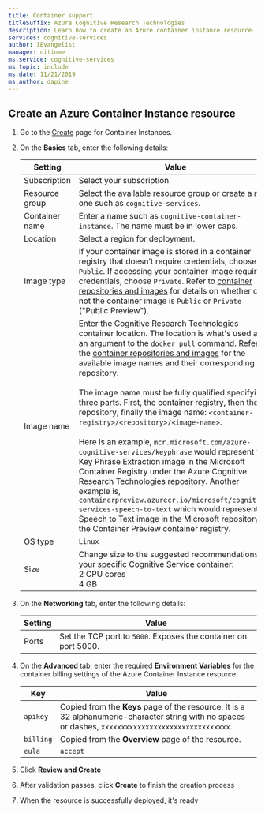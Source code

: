 ```yaml
---
title: Container support
titleSuffix: Azure Cognitive Research Technologies
description: Learn how to create an Azure container instance resource.
services: cognitive-services
author: IEvangelist
manager: nitinme
ms.service: cognitive-services
ms.topic: include
ms.date: 11/21/2019
ms.author: dapine
---
```


## Create an Azure Container Instance resource

1. Go to the [Create](https://ms.portal.azure.com/#create/Microsoft.ContainerInstances) page for Container Instances.

2. On the **Basics** tab, enter the following details:

    |Setting|Value|
    |--|--|
    |Subscription|Select your subscription.|
    |Resource group|Select the available resource group or create a new one such as `cognitive-services`.|
    |Container name|Enter a name such as `cognitive-container-instance`. The name must be in lower caps.|
    |Location|Select a region for deployment.|
    |Image type|If your container image is stored in a container registry that doesn’t require credentials, choose `Public`. If accessing your container image requires credentials, choose `Private`. Refer to [container repositories and images](../../cognitive-services-container-support.md#container-repositories-and-images) for details on whether or not the container image is `Public` or `Private` ("Public Preview"). |
    |Image name|Enter the Cognitive Research Technologies container location. The location is what's used as an argument to the `docker pull` command. Refer to the [container repositories and images](../../cognitive-services-container-support.md#container-repositories-and-images) for the available image names and their corresponding repository.<br><br>The image name must be fully qualified specifying three parts. First, the container registry, then the repository, finally the image name: `<container-registry>/<repository>/<image-name>`.<br><br>Here is an example, `mcr.microsoft.com/azure-cognitive-services/keyphrase` would represent the Key Phrase Extraction image in the Microsoft Container Registry under the Azure Cognitive Research Technologies repository. Another example is, `containerpreview.azurecr.io/microsoft/cognitive-services-speech-to-text` which would represent the Speech to Text image in the Microsoft repository of the Container Preview container registry. |
    |OS type|`Linux`|
    |Size|Change size to the suggested recommendations for your specific Cognitive Service container:<br>2 CPU cores<br>4 GB

3. On the **Networking** tab, enter the following details:

    |Setting|Value|
    |--|--|
    |Ports|Set the TCP port to `5000`. Exposes the container on port 5000.|

4. On the **Advanced** tab, enter the required **Environment Variables** for the container billing settings of the Azure Container Instance resource:

    | Key | Value |
    |--|--|
    |`apikey`|Copied from the **Keys** page of the resource. It is a 32 alphanumeric-character string with no spaces or dashes, `xxxxxxxxxxxxxxxxxxxxxxxxxxxxxxxx`.|
    |`billing`|Copied from the **Overview** page of the resource.|
    |`eula`|`accept`|

1. Click **Review and Create**
1. After validation passes, click **Create** to finish the creation process
1. When the resource is successfully deployed, it's ready